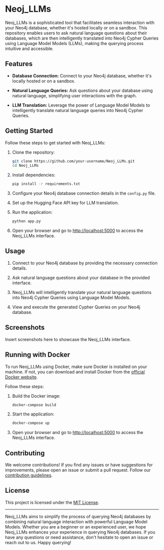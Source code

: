 # Neoj_LLMs

Neoj_LLMs is a sophisticated tool that facilitates seamless interaction with your Neo4j database, whether it's hosted locally or on a sandbox. This repository enables users to ask natural language questions about their databases, which are then intelligently translated into Neo4j Cypher Queries using Language Model Models (LLMs), making the querying process intuitive and accessible.

## Features

- **Database Connection:** Connect to your Neo4j database, whether it's locally hosted or on a sandbox.

- **Natural Language Queries:** Ask questions about your database using natural language, simplifying user interactions with the graph.

- **LLM Translation:** Leverage the power of Language Model Models to intelligently translate natural language queries into Neo4j Cypher Queries.

## Getting Started

Follow these steps to get started with Neoj_LLMs:

1. Clone the repository:
    ```bash
    git clone https://github.com/your-username/Neoj_LLMs.git
    cd Neoj_LLMs
    ```

2. Install dependencies:
    ```bash
    pip install -r requirements.txt
    ```

3. Configure your Neo4j database connection details in the `config.py` file.

4. Set up the Hugging Face API key for LLM translation.

5. Run the application:
    ```bash
    python app.py
    ```

6. Open your browser and go to [http://localhost:5000](http://localhost:5000) to access the Neoj_LLMs interface.

## Usage

1. Connect to your Neo4j database by providing the necessary connection details.

2. Ask natural language questions about your database in the provided interface.

3. Neoj_LLMs will intelligently translate your natural language questions into Neo4j Cypher Queries using Language Model Models.

4. View and execute the generated Cypher Queries on your Neo4j database.

## Screenshots

Insert screenshots here to showcase the Neoj_LLMs interface.

## Running with Docker

To run Neoj_LLMs using Docker, make sure Docker is installed on your machine. If not, you can download and install Docker from the [official Docker website](https://www.docker.com/get-started).

Follow these steps:

1. Build the Docker image:
    ```bash
    docker-compose build
    ```

2. Start the application:
    ```bash
    docker-compose up
    ```

3. Open your browser and go to [http://localhost:5000](http://localhost:5000) to access the Neoj_LLMs interface.

## Contributing

We welcome contributions! If you find any issues or have suggestions for improvements, please open an issue or submit a pull request. Follow our [contribution guidelines](CONTRIBUTING.md).

## License

This project is licensed under the [MIT License](LICENSE).

---

Neoj_LLMs aims to simplify the process of querying Neo4j databases by combining natural language interaction with powerful Language Model Models. Whether you are a beginner or an experienced user, we hope Neoj_LLMs enhances your experience in querying Neo4j databases. If you have any questions or need assistance, don't hesitate to open an issue or reach out to us. Happy querying!
